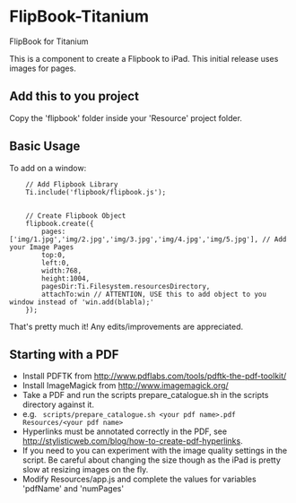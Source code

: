 # FlipBook-Titanium
FlipBook for Titanium

This is a component to create a Flipbook to iPad.
This initial release uses images for pages. 


## Add this to you project

Copy the 'flipbook' folder inside your 'Resource' project folder.

## Basic Usage

To add on a window:

```
	// Add Flipbook Library
	Ti.include('flipbook/flipbook.js');


	// Create Flipbook Object
	flipbook.create({
		pages:['img/1.jpg','img/2.jpg','img/3.jpg','img/4.jpg','img/5.jpg'], // Add your Image Pages
		top:0,
		left:0,
		width:768,
		height:1004,
		pagesDir:Ti.Filesystem.resourcesDirectory,
		attachTo:win // ATTENTION, USE this to add object to you window instead of 'win.add(blabla);'
	});
```


That's pretty much it! Any edits/improvements are appreciated.

## Starting with a PDF
* Install PDFTK from <http://www.pdflabs.com/tools/pdftk-the-pdf-toolkit/>
* Install ImageMagick from <http://www.imagemagick.org/>
* Take a PDF and run the scripts prepare_catalogue.sh in the scripts directory against it.
* e.g. ``` scripts/prepare_catalogue.sh <your pdf name>.pdf Resources/<your pdf name>```
* Hyperlinks must be annotated correctly in the PDF, see <http://stylisticweb.com/blog/how-to-create-pdf-hyperlinks>.
* If you need to you can experiment with the image quality settings in the script. Be careful about changing the size though as the iPad is pretty slow at resizing images on the fly.
* Modify Resources/app.js and complete the values for variables 'pdfName' and 'numPages'
